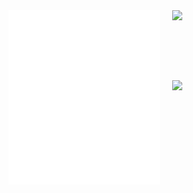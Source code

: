 <div style="width: 100%;">
 <div style="display: grid; grid-template-columns: 1fr 1fr; grid-gap: 20px;">
 <img src="/metrics.base.svg" alt="Metrics">
  <a href="https://github.com/anuraghazra/github-readme-stats" style="flex: 0 1 50%;">
    <picture>
     <source 
      srcset="https://github-readme-stats.vercel.app/api/top-langs/?username=rodrigo-rac2&layout=compact&theme=dark#gh-dark-mode-only"
      media="(prefers-color-scheme: dark)"
     />
     <source 
      srcset="https://github-readme-stats.vercel.app/api/top-langs/?username=rodrigo-rac2&layout=compact"
      media="(prefers-color-scheme: light) (prefers-color-scheme: no-preference)"
     />
     <img src="https://github-readme-stats.vercel.app/api?username=rodrigo-rac2&show_icons=true" />
   </a>
 </div>
</div> 

<div style="width: 100%;">
 <div style="display: grid; grid-template-columns: 1fr 1fr; grid-gap: 20px;">
   <img src="/metrics.plugin.isocalendar.fullyear.svg" alt="Metrics">
  <a href="https://github.com/anuraghazra/github-readme-stats" style="flex: 0 1 50%;">
    <picture>
     <source 
      srcset="https://github-readme-stats.vercel.app/api?username=rodrigo-rac2&hide=stars&count_private=true&range=all_time&show_icons=true&theme=dark"
      media="(prefers-color-scheme: dark)"
     />
     <source 
      srcset="https://github-readme-stats.vercel.app/api?username=rodrigo-rac2&count_private=true&show_icons=true&range=all_time"
      media="(prefers-color-scheme: light) (prefers-color-scheme: no-preference)"
     />
      <img src="https://github-readme-stats.vercel.app/api?username=rodrigo-rac2&show_icons=true" />
    </picture>
   </a>
 </div>
</div> 

<!--
**rodrigo-rac2/rodrigo-rac2** is a ✨ _special_ ✨ repository because its `README.md` (this file) appears on your GitHub profile.

Here are some ideas to get you started:

- 🔭 I’m currently working on ...
- 🌱 I’m currently learning ...
- 👯 I’m looking to collaborate on ...
- 🤔 I’m looking for help with ...
- 💬 Ask me about ...
- 📫 How to reach me: ...
- 😄 Pronouns: ...
- ⚡ Fun fact: ...
-->
